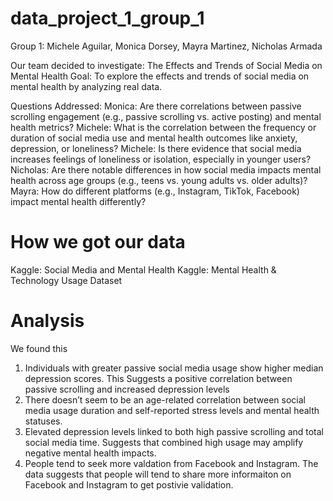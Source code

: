# data_project_1_group_1
Group 1: Michele Aguilar, Monica Dorsey, Mayra Martinez, Nicholas Armada

Our team decided to investigate: The Effects and Trends of Social Media on Mental Health
Goal: To explore the effects and trends of social media on mental health by analyzing real data.

Questions Addressed:
Monica: Are there correlations between passive scrolling engagement (e.g., passive scrolling vs. active posting) and mental health metrics?
Michele: What is the correlation between the frequency or duration of social media use and mental health outcomes like anxiety, depression, or loneliness?
Michele: Is there evidence that social media increases feelings of loneliness or isolation, especially in younger users?
Nicholas: Are there notable differences in how social media impacts mental health across age groups (e.g., teens vs. young adults vs. older adults)?
Mayra: How do different platforms (e.g., Instagram, TikTok, Facebook) impact mental health differently?

# How we got our data
Kaggle: Social Media and Mental Health
Kaggle:  Mental Health & Technology Usage Dataset 


# Analysis
We found this
1. Individuals with greater passive social media usage show higher median depression scores. This Suggests a positive correlation between passive scrolling and increased depression levels
2. There doesn’t seem to be an age-related correlation between social media usage duration and self-reported stress levels and mental health statuses.
3.  Elevated depression levels linked to both high passive scrolling and total social media time. Suggests that combined high usage may amplify negative mental health impacts.
4. People tend to seek more valdation from Facebook and Instagram. The data suggests that people will tend to share more informaiton on Facebook and Instagram to get postivie validation.
